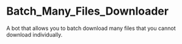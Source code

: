 # Batch_Many_Files_Downloader
A bot that allows you to batch download many files that you cannot download individually.

